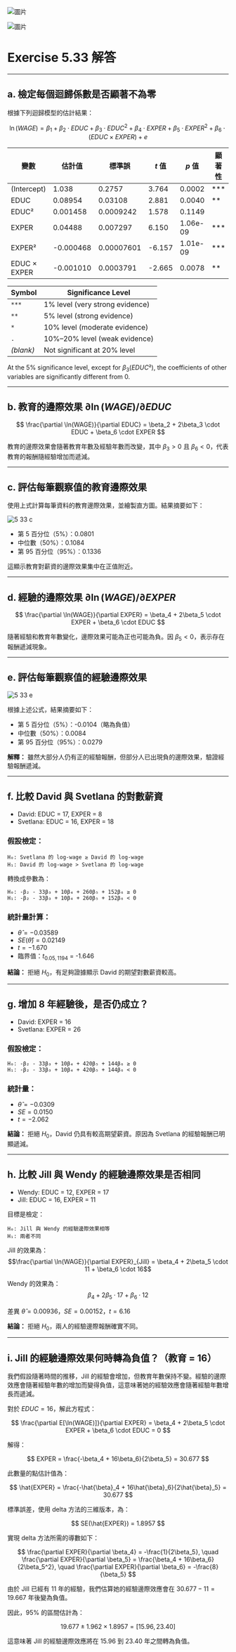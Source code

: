 

![圖片](https://github.com/user-attachments/assets/7e828a6c-f383-4bf8-8e33-91a86f0ee4c6)

![圖片](https://github.com/user-attachments/assets/767ac3d5-e3e1-40a3-af55-624a2544b8c8)

# Exercise 5.33 解答

---

## a. 檢定每個迴歸係數是否顯著不為零

根據下列迴歸模型的估計結果：

$$
\ln(WAGE) = \beta_1 + \beta_2 \cdot EDUC + \beta_3 \cdot EDUC^2 + \beta_4 \cdot EXPER + \beta_5 \cdot EXPER^2 + \beta_6 \cdot (EDUC \times EXPER) + e
$$

| 變數           | 估計值       | 標準誤     | $t$ 值  | $p$ 值         | 顯著性 |
|----------------|--------------|------------|---------|----------------|--------|
| (Intercept)     | 1.038        | 0.2757     | 3.764   | 0.0002         | ***    |
| EDUC            | 0.08954      | 0.03108    | 2.881   | 0.0040         | **     |
| EDUC²           | 0.001458     | 0.0009242  | 1.578   | 0.1149         |        |
| EXPER           | 0.04488      | 0.007297   | 6.150   | 1.06e-09       | ***    |
| EXPER²          | -0.000468    | 0.00007601 | -6.157  | 1.01e-09       | ***    |
| EDUC × EXPER    | -0.001010    | 0.0003791  | -2.665  | 0.0078         | **     |

| Symbol | Significance Level |
|--------|---------------------|
| `***`  | 1% level (very strong evidence) |
| `**`   | 5% level (strong evidence) |
| `*`    | 10% level (moderate evidence) |
| `.`    | 10%–20% level (weak evidence) |
| _(blank)_ | Not significant at 20% level |

At the 5% significance level, except for $\beta_3 (EDUC²)$, the coefficients of other variables are significantly different from 0.

---

## b. 教育的邊際效果 $\partial \ln(WAGE)/\partial EDUC$

$$
\frac{\partial \ln(WAGE)}{\partial EDUC} = \beta_2 + 2\beta_3 \cdot EDUC + \beta_6 \cdot EXPER
$$

教育的邊際效果會隨著教育年數及經驗年數而改變，其中 $\beta_3 > 0$ 且 $\beta_6 < 0$，代表教育的報酬隨經驗增加而遞減。

---

## c. 評估每筆觀察值的教育邊際效果

使用上式計算每筆資料的教育邊際效果，並繪製直方圖。結果摘要如下：

![5 33 c](https://github.com/user-attachments/assets/cf86c565-0c88-4fc3-85ed-590f6435b0e6)



- 第 5 百分位（5%）：0.0801
- 中位數（50%）：0.1084
- 第 95 百分位（95%）：0.1336

這顯示教育對薪資的邊際效果集中在正值附近。

---

## d. 經驗的邊際效果 $\partial \ln(WAGE)/\partial EXPER$

$$
\frac{\partial \ln(WAGE)}{\partial EXPER} = \beta_4 + 2\beta_5 \cdot EXPER + \beta_6 \cdot EDUC
$$

隨著經驗和教育年數變化，邊際效果可能為正也可能為負。因 $\beta_5 < 0$，表示存在報酬遞減現象。

---

## e. 評估每筆觀察值的經驗邊際效果

![5 33 e](https://github.com/user-attachments/assets/ab69eb7b-fb63-425d-ab03-a20bf439f36f)



根據上述公式，結果摘要如下：

- 第 5 百分位（5%）：-0.0104（略為負值）
- 中位數（50%）：0.0084
- 第 95 百分位（95%）：0.0279

**解釋：** 雖然大部分人仍有正的經驗報酬，但部分人已出現負的邊際效果，驗證經驗報酬遞減。

---

## f. 比較 David 與 Svetlana 的對數薪資

- David: EDUC = 17, EXPER = 8  
- Svetlana: EDUC = 16, EXPER = 18

### 假設檢定：

```
H₀: Svetlana 的 log-wage ≥ David 的 log-wage  
H₁: David 的 log-wage > Svetlana 的 log-wage
```

轉換成參數為：

```
H₀: -β₂ - 33β₃ + 10β₄ + 260β₅ + 152β₆ ≥ 0  
H₁: -β₂ - 33β₃ + 10β₄ + 260β₅ + 152β₆ < 0
```

### 統計量計算：

- $\hat{θ} = -0.03589$
- $SE(\hat{θ}) = 0.02149$
- $t = -1.670$
- 臨界值：$t_{0.05, 1194}$ = -1.646

**結論：** 拒絕 $H_0$，有足夠證據顯示 David 的期望對數薪資較高。

---

## g. 增加 8 年經驗後，是否仍成立？

- David: EXPER = 16  
- Svetlana: EXPER = 26

### 假設檢定：

```
H₀: -β₂ - 33β₃ + 10β₄ + 420β₅ + 144β₆ ≥ 0  
H₁: -β₂ - 33β₃ + 10β₄ + 420β₅ + 144β₆ < 0
```

### 統計量：

- $\hat{θ} = -0.0309$
- $SE = 0.0150$
- $t = -2.062$

**結論：** 拒絕 $H_0$，David 仍具有較高期望薪資。原因為 Svetlana 的經驗報酬已明顯遞減。

---

## h. 比較 Jill 與 Wendy 的經驗邊際效果是否相同

- Wendy: EDUC = 12, EXPER = 17  
- Jill: EDUC = 16, EXPER = 11

目標是檢定：

```
H₀: Jill 與 Wendy 的經驗邊際效果相等  
H₁: 兩者不同
```

Jill 的效果為：
$$\frac{\partial \ln(WAGE)}{\partial EXPER}_{Jill} = \beta_4 + 2\beta_5 \cdot 11 + \beta_6 \cdot 16$$

Wendy 的效果為：
$$\beta_4 + 2\beta_5 \cdot 17 + \beta_6 \cdot 12$$

差異 $\hat{θ} = 0.00936$，$SE = 0.00152$，$t = 6.16$

**結論：** 拒絕 $H_0$，兩人的經驗邊際報酬確實不同。

---

## i. Jill 的經驗邊際效果何時轉為負值？（教育 = 16）

我們假設隨著時間的推移，Jill 的經驗會增加，但教育年數保持不變。經驗的邊際效應會隨著經驗年數的增加而變得負值，這意味著她的經驗效應會隨著經驗年數增長而遞減。

對於 $EDUC = 16$，解此方程式：

$$
\frac{\partial E[\ln(WAGE)]}{\partial EXPER} = \beta_4 + 2\beta_5 \cdot EXPER + \beta_6 \cdot EDUC = 0
$$

解得：

$$
EXPER = \frac{-\beta_4 + 16\beta_6}{2\beta_5} = 30.677
$$

此數量的點估計值為：

$$
\hat{EXPER} = \frac{-\hat{\beta}_4 + 16\hat{\beta}_6}{2\hat{\beta}_5} = 30.677
$$

標準誤差，使用 delta 方法的三維版本，為：

$$
SE(\hat{EXPER}) = 1.8957
$$

實現 delta 方法所需的導數如下：

$$
\frac{\partial EXPER}{\partial \beta_4} = -\frac{1}{2\beta_5}, \quad \frac{\partial EXPER}{\partial \beta_5} = \frac{\beta_4 + 16\beta_6}{2\beta_5^2}, \quad \frac{\partial EXPER}{\partial \beta_6} = -\frac{8}{\beta_5}
$$

由於 Jill 已經有 11 年的經驗，我們估算她的經驗邊際效應會在 $30.677 - 11 = 19.667$ 年後變為負值。

因此，95% 的區間估計為：

$$
19.677 \pm 1.962 \times 1.8957 = [15.96, 23.40]
$$

這意味著 Jill 的經驗邊際效應將在 15.96 到 23.40 年之間轉為負值。
